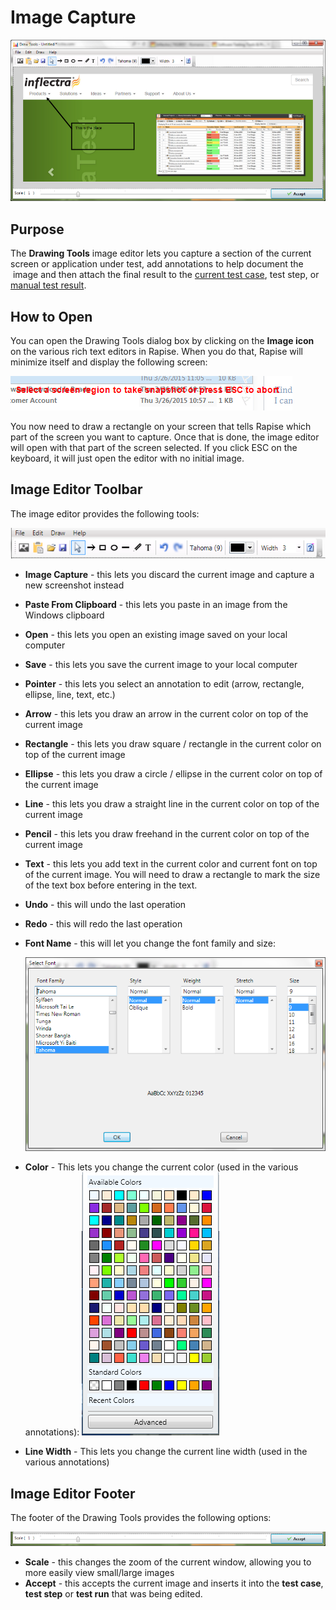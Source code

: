# Image Capture

![image\_editor](./img/image_capture1.png)

## Purpose

The **Drawing Tools** image editor lets you capture a section of the current screen or application under test, add annotations to help document the  image and then attach the final result to the [current test case](manual_test_editor.md), test step, or [manual test result](manual_playback.md).

## How to Open

You can open the Drawing Tools dialog box by clicking on the **Image icon** on the various rich text editors in Rapise. When you do that, Rapise will minimize itself and display the following screen:

![image\_editor\_select\_screen\_region](./img/image_capture2.png)

You now need to draw a rectangle on your screen that tells Rapise which part of the screen you want to capture. Once that is done, the image editor will open with that part of the screen selected. If you click ESC on the keyboard, it will just open the editor with no initial image.

## Image Editor Toolbar

The image editor provides the following tools:

![image\_editor\_toolbar](./img/image_capture3.png)

* **Image Capture** - this lets you discard the current image and capture a new screenshot instead
* **Paste From Clipboard** - this lets you paste in an image from the Windows clipboard
* **Open** - this lets you open an existing image saved on your local computer
* **Save** - this lets you save the current image to your local computer
* **Pointer** - this lets you select an annotation to edit (arrow, rectangle, ellipse, line, text, etc.)
* **Arrow** - this lets you draw an arrow in the current color on top of the current image
* **Rectangle** - this lets you draw square / rectangle in the current color on top of the current image
* **Ellipse** - this lets you draw a circle / ellipse in the current color on top of the current image
* **Line** - this lets you draw a straight line in the current color on top of the current image
* **Pencil** - this lets you draw freehand in the current color on top of the current image
* **Text** - this lets you add text in the current color and current font on top of the current image. You will need to draw a rectangle to mark the size of the text box before entering in the text.
* **Undo** - this will undo the last operation
* **Redo** - this will redo the last operation
* **Font Name** - this will let you change the font family and size:

    ![image\_editor\_change\_font](./img/image_capture4.png)

* **Color** - This lets you change the current color (used in the various annotations):
    ![image\_editor\_change\_color](./img/image_capture5.png)

* **Line Width** - This lets you change the current line width (used in the various annotations)

## Image Editor Footer

The footer of the Drawing Tools provides the following options:
    
![image\_editor\_footer](./img/image_capture6.png)

* **Scale** - this changes the zoom of the current window, allowing you to more easily view small/large images
* **Accept** - this accepts the current image and inserts it into the **test case**, **test step** or **test run** that was being edited.
